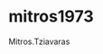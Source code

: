 # mitros1973
Mitros.Tziavaras 
<script type='text/javascript' src='//platform-api.sharethis.com/js/sharethis.js#property=5a4750e6c4203c00110b9012&product=inline-share-buttons' async='async'></script>
